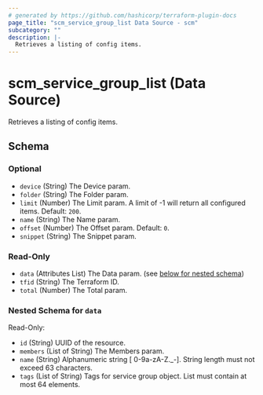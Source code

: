```yaml
---
# generated by https://github.com/hashicorp/terraform-plugin-docs
page_title: "scm_service_group_list Data Source - scm"
subcategory: ""
description: |-
  Retrieves a listing of config items.
---
```


# scm_service_group_list (Data Source)

Retrieves a listing of config items.



<!-- schema generated by tfplugindocs -->
## Schema

### Optional

- `device` (String) The Device param.
- `folder` (String) The Folder param.
- `limit` (Number) The Limit param. A limit of -1 will return all configured items. Default: `200`.
- `name` (String) The Name param.
- `offset` (Number) The Offset param. Default: `0`.
- `snippet` (String) The Snippet param.

### Read-Only

- `data` (Attributes List) The Data param. (see [below for nested schema](#nestedatt--data))
- `tfid` (String) The Terraform ID.
- `total` (Number) The Total param.

<a id="nestedatt--data"></a>
### Nested Schema for `data`

Read-Only:

- `id` (String) UUID of the resource.
- `members` (List of String) The Members param.
- `name` (String) Alphanumeric string [ 0-9a-zA-Z._-]. String length must not exceed 63 characters.
- `tags` (List of String) Tags for service group object. List must contain at most 64 elements.
